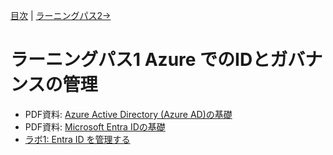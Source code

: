 [目次](README.md) | [ラーニングパス2→](lp02.md)

# ラーニングパス1 Azure でのIDとガバナンスの管理

- PDF資料: [Azure Active Directory (Azure AD)の基礎](pdf/Azure%20AD%E3%81%AE%E5%9F%BA%E7%A4%8E.pdf)
- PDF資料: [Microsoft Entra IDの基礎](pdf/Entra%20IDの基礎.pdf)
- [ラボ1: Entra ID を管理する](lab01cs.md)
